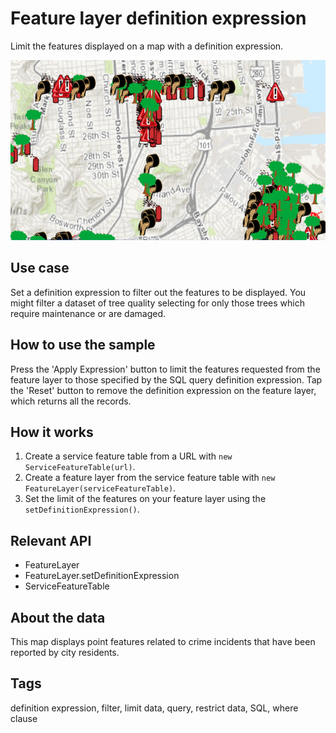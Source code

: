 # Feature layer definition expression

Limit the features displayed on a map with a definition expression.

![Image of feature layer definition expression](feature-layer-definition-expression.png)

## Use case

Set a definition expression to filter out the features to be displayed. You might filter a dataset of tree quality selecting for only those trees which require maintenance or are damaged.

## How to use the sample

Press the 'Apply Expression' button to limit the features requested from the feature layer to those specified by the SQL query definition expression. Tap the 'Reset' button to remove the definition expression on the feature layer, which returns all the records.

## How it works

1. Create a service feature table from a URL with `new ServiceFeatureTable(url)`.
2. Create a feature layer from the service feature table with `new FeatureLayer(serviceFeatureTable)`.
3. Set the limit of the features on your feature layer using the `setDefinitionExpression()`.

## Relevant API

* FeatureLayer
* FeatureLayer.setDefinitionExpression
* ServiceFeatureTable

## About the data

This map displays point features related to crime incidents that have been reported by city residents.

## Tags

definition expression, filter, limit data, query, restrict data, SQL, where clause
